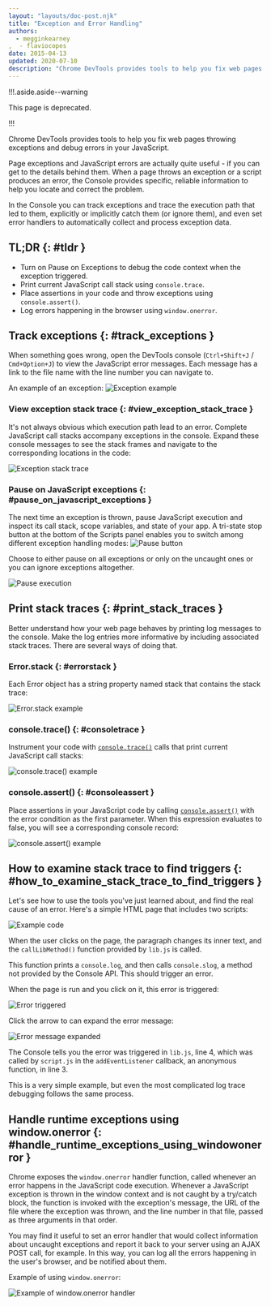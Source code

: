 ```yaml
---
layout: "layouts/doc-post.njk"
title: "Exception and Error Handling"
authors:
  - megginkearney
,  - flaviocopes
date: 2015-04-13
updated: 2020-07-10
description: "Chrome DevTools provides tools to help you fix web pages throwing exceptions and debug errors in your JavaScript."
---
```


!!!.aside.aside--warning

This page is deprecated.

!!!

Chrome DevTools provides tools to help you fix web pages throwing exceptions and debug errors in
your JavaScript.

Page exceptions and JavaScript errors are actually quite useful - if you can get to the details
behind them. When a page throws an exception or a script produces an error, the Console provides
specific, reliable information to help you locate and correct the problem.

In the Console you can track exceptions and trace the execution path that led to them, explicitly or
implicitly catch them (or ignore them), and even set error handlers to automatically collect and
process exception data.

## TL;DR {: #tldr }

- Turn on Pause on Exceptions to debug the code context when the exception triggered.
- Print current JavaScript call stack using `console.trace`.
- Place assertions in your code and throw exceptions using `console.assert()`.
- Log errors happening in the browser using `window.onerror`.

## Track exceptions {: #track_exceptions }

When something goes wrong, open the DevTools console (`Ctrl+Shift+J` / `Cmd+Option+J`) to view the
JavaScript error messages. Each message has a link to the file name with the line number you can
navigate to.

An example of an exception:
![Exception example](/web/tools/chrome-devtools/console/images/track-exceptions-tracking-exceptions.jpg)

### View exception stack trace {: #view_exception_stack_trace }

It's not always obvious which execution path lead to an error. Complete JavaScript call stacks
accompany exceptions in the console. Expand these console messages to see the stack frames and
navigate to the corresponding locations in the code:

![Exception stack trace](/web/tools/chrome-devtools/console/images/track-exceptions-exception-stack-trace.jpg)

### Pause on JavaScript exceptions {: #pause_on_javascript_exceptions }

The next time an exception is thrown, pause JavaScript execution and inspect its call stack, scope
variables, and state of your app. A tri-state stop button at the bottom of the Scripts panel enables
you to switch among different exception handling modes:
![Pause button](/web/tools/chrome-devtools/console/images/track-exceptions-pause-gray.png)

Choose to either pause on all exceptions or only on the uncaught ones or you can ignore exceptions
altogether.

![Pause execution](/web/tools/chrome-devtools/console/images/track-exceptions-pause-execution.jpg)

## Print stack traces {: #print_stack_traces }

Better understand how your web page behaves by printing log messages to the console. Make the log
entries more informative by including associated stack traces. There are several ways of doing that.

### Error.stack {: #errorstack }

Each Error object has a string property named stack that contains the stack trace:

![Error.stack example](/web/tools/chrome-devtools/console/images/track-exceptions-error-stack.jpg)

### console.trace() {: #consoletrace }

Instrument your code with [`console.trace()`][1] calls that print current JavaScript call stacks:

![console.trace() example](/web/tools/chrome-devtools/console/images/track-exceptions-console-trace.jpg)

### console.assert() {: #consoleassert }

Place assertions in your JavaScript code by calling [`console.assert()`][2] with the error condition
as the first parameter. When this expression evaluates to false, you will see a corresponding
console record:

![console.assert() example](/web/tools/chrome-devtools/console/images/track-exceptions-console-assert.jpg)

## How to examine stack trace to find triggers {: #how_to_examine_stack_trace_to_find_triggers }

Let's see how to use the tools you've just learned about, and find the real cause of an error.
Here's a simple HTML page that includes two scripts:

![Example code](/web/tools/chrome-devtools/console/images/track-exceptions-example-code.png)

When the user clicks on the page, the paragraph changes its inner text, and the `callLibMethod()`
function provided by `lib.js` is called.

This function prints a `console.log`, and then calls `console.slog`, a method not provided by the
Console API. This should trigger an error.

When the page is run and you click on it, this error is triggered:

![Error triggered](/web/tools/chrome-devtools/console/images/track-exceptions-example-error-triggered.png)

Click the arrow to can expand the error message:

![Error message expanded](/web/tools/chrome-devtools/console/images/track-exceptions-example-error-message-expanded.png)

The Console tells you the error was triggered in `lib.js`, line 4, which was called by `script.js`
in the `addEventListener` callback, an anonymous function, in line 3.

This is a very simple example, but even the most complicated log trace debugging follows the same
process.

## Handle runtime exceptions using window.onerror {: #handle_runtime_exceptions_using_windowonerror }

Chrome exposes the `window.onerror` handler function, called whenever an error happens in the
JavaScript code execution. Whenever a JavaScript exception is thrown in the window context and is
not caught by a try/catch block, the function is invoked with the exception's message, the URL of
the file where the exception was thrown, and the line number in that file, passed as three arguments
in that order.

You may find it useful to set an error handler that would collect information about uncaught
exceptions and report it back to your server using an AJAX POST call, for example. In this way, you
can log all the errors happening in the user's browser, and be notified about them.

Example of using `window.onerror`:

![Example of window.onerror handler](/web/tools/chrome-devtools/console/images/runtime-exceptions-window-onerror.jpg)

[1]:
  https://developers.google.com/web/tools/chrome-devtools/console/console-reference#consoletraceobject
[2]:
  https://developers.google.com/web/tools/chrome-devtools/console/console-reference#consoleassertexpression-object
